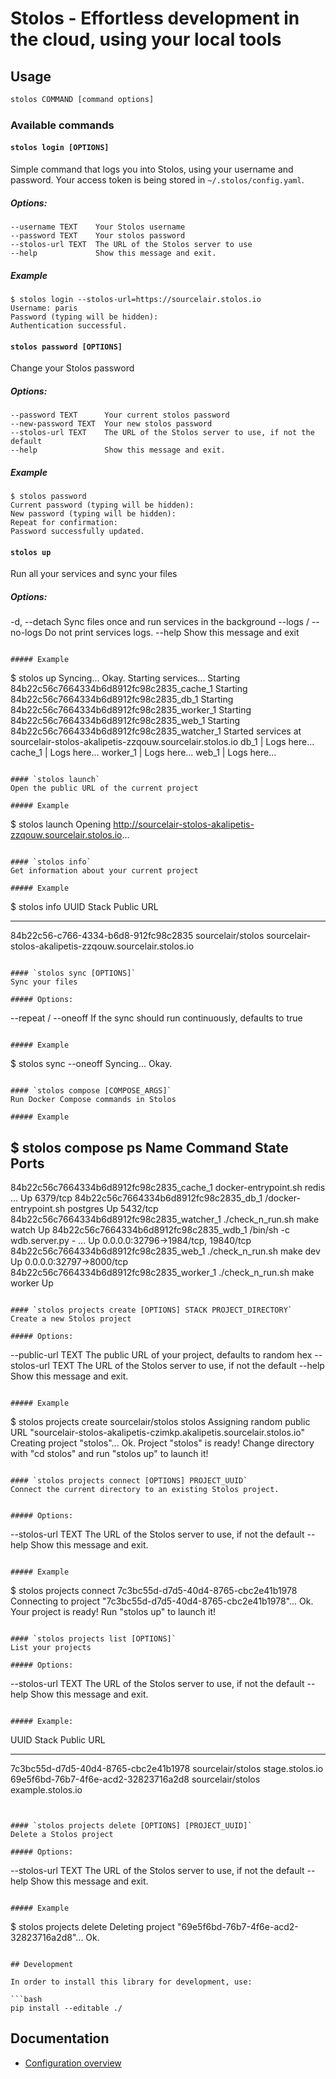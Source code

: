 # Stolos - Effortless development in the cloud, using your local tools

## Usage

```bash
stolos COMMAND [command options]
```

### Available commands

#### `stolos login [OPTIONS]`
Simple command that logs you into Stolos, using your username and password. Your access token is being stored in `~/.stolos/config.yaml`.

##### Options:
```
--username TEXT    Your Stolos username
--password TEXT    Your stolos password
--stolos-url TEXT  The URL of the Stolos server to use
--help             Show this message and exit.
```

##### Example
```
$ stolos login --stolos-url=https://sourcelair.stolos.io
Username: paris
Password (typing will be hidden):
Authentication successful.
```

#### `stolos password [OPTIONS]`
Change your Stolos password

##### Options:
```
--password TEXT      Your current stolos password
--new-password TEXT  Your new stolos password
--stolos-url TEXT    The URL of the Stolos server to use, if not the default
--help               Show this message and exit.
```

##### Example
```
$ stolos password
Current password (typing will be hidden):
New password (typing will be hidden):
Repeat for confirmation:
Password successfully updated.
```

#### `stolos up`
Run all your services and sync your files

##### Options:                                                                                                                                                                  
-d, --detach        Sync files once and run services in the background
--logs / --no-logs  Do not print services logs.
--help              Show this message and exit
```

##### Example
```
$ stolos up
Syncing...
Okay.
Starting services...
Starting 84b22c56c7664334b6d8912fc98c2835_cache_1
Starting 84b22c56c7664334b6d8912fc98c2835_db_1
Starting 84b22c56c7664334b6d8912fc98c2835_worker_1
Starting 84b22c56c7664334b6d8912fc98c2835_web_1
Starting 84b22c56c7664334b6d8912fc98c2835_watcher_1
Started services at sourcelair-stolos-akalipetis-zzqouw.sourcelair.stolos.io
db_1       | Logs here...
cache_1    | Logs here...
worker_1   | Logs here...
web_1      | Logs here...
```

#### `stolos launch`
Open the public URL of the current project

##### Example
```
$ stolos launch
Opening http://sourcelair-stolos-akalipetis-zzqouw.sourcelair.stolos.io...
```

#### `stolos info`
Get information about your current project

##### Example
```
$ stolos info
UUID                                  Stack              Public URL
------------------------------------  -----------------  --------------------------------------------------------
84b22c56-c766-4334-b6d8-912fc98c2835  sourcelair/stolos  sourcelair-stolos-akalipetis-zzqouw.sourcelair.stolos.io
```

#### `stolos sync [OPTIONS]`
Sync your files

##### Options:
```
  --repeat / --oneoff  If the sync should run continuously, defaults to true
```

##### Example
```
$ stolos sync --oneoff
Syncing...
Okay.
```

#### `stolos compose [COMPOSE_ARGS]`
Run Docker Compose commands in Stolos

##### Example
```
$ stolos compose ps
                   Name                                 Command               State                 Ports
------------------------------------------------------------------------------------------------------------------------
84b22c56c7664334b6d8912fc98c2835_cache_1     docker-entrypoint.sh redis ...   Up      6379/tcp
84b22c56c7664334b6d8912fc98c2835_db_1        /docker-entrypoint.sh postgres   Up      5432/tcp
84b22c56c7664334b6d8912fc98c2835_watcher_1   ./check_n_run.sh make watch      Up
84b22c56c7664334b6d8912fc98c2835_wdb_1       /bin/sh -c wdb.server.py - ...   Up      0.0.0.0:32796->1984/tcp, 19840/tcp
84b22c56c7664334b6d8912fc98c2835_web_1       ./check_n_run.sh make dev        Up      0.0.0.0:32797->8000/tcp
84b22c56c7664334b6d8912fc98c2835_worker_1    ./check_n_run.sh make worker     Up
```

#### `stolos projects create [OPTIONS] STACK PROJECT_DIRECTORY`
Create a new Stolos project

##### Options:
```
  --public-url TEXT  The public URL of your project, defaults to random hex
  --stolos-url TEXT  The URL of the Stolos server to use, if not the default
  --help             Show this message and exit.
```

##### Example
```
$ stolos projects create sourcelair/stolos stolos
Assigning random public URL "sourcelair-stolos-akalipetis-czimkp.akalipetis.sourcelair.stolos.io"
Creating project "stolos"...		Ok.
Project "stolos" is ready! Change directory with "cd stolos" and run "stolos up" to launch it!
```

#### `stolos projects connect [OPTIONS] PROJECT_UUID`
Connect the current directory to an existing Stolos project.


##### Options:
```
--stolos-url TEXT  The URL of the Stolos server to use, if not the default
--help             Show this message and exit.
```

##### Example
```
$ stolos projects connect 7c3bc55d-d7d5-40d4-8765-cbc2e41b1978
Connecting to project "7c3bc55d-d7d5-40d4-8765-cbc2e41b1978"...		Ok.
Your project is ready! Run "stolos up" to launch it!
```

#### `stolos projects list [OPTIONS]`
List your projects

##### Options:
```
--stolos-url TEXT  The URL of the Stolos server to use, if not the default
--help             Show this message and exit.
```

##### Example:
```
UUID                                  Stack              Public URL
------------------------------------  -----------------  -------------
7c3bc55d-d7d5-40d4-8765-cbc2e41b1978  sourcelair/stolos  stage.stolos.io
69e5f6bd-76b7-4f6e-acd2-32823716a2d8  sourcelair/stolos  example.stolos.io
```


#### `stolos projects delete [OPTIONS] [PROJECT_UUID]`
Delete a Stolos project

##### Options:
```
--stolos-url TEXT    The URL of the Stolos server to use, if not the default
--help               Show this message and exit.
```

##### Example
```
$ stolos projects delete
Deleting project "69e5f6bd-76b7-4f6e-acd2-32823716a2d8"...		Ok.
```

## Development

In order to install this library for development, use:

```bash
pip install --editable ./
```

## Documentation

* [Configuration overview](docs/configuration.md)
